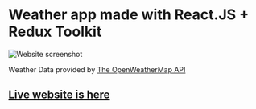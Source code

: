 # Weather app made with React.JS + Redux Toolkit

![Website screenshot](https://user-images.githubusercontent.com/62832519/148560110-d48853fd-7889-4609-bb58-3fdf7ab58276.png)

Weather Data provided by [The OpenWeatherMap API](https://openweathermap.org/api)

## [Live website is here](https://yashkov-weather.netlify.app/) 
